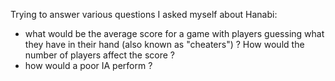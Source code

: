 Trying to answer various questions I asked myself about Hanabi:
 - what would be the average score for a game with players guessing what they have in their hand (also known as "cheaters") ? How would the number of players affect the score ?
 - how would a poor IA perform ?

